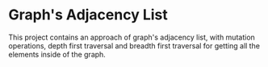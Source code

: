 # Graph's Adjacency List

This project contains an approach of graph's adjacency list, with mutation
operations, depth first traversal and breadth first traversal for getting all
the elements inside of the graph.
